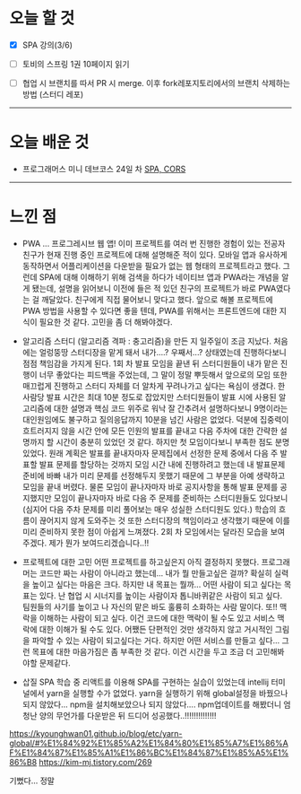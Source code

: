 # 오늘 할 것

- [x] SPA 강의(3/6)
- [ ] 토비의 스프링 1권 10페이지 읽기
- [ ] 협업 시 브랜치를 따서 PR 시 merge. 이후 fork레포지토리에서의 브랜치 삭제하는 방법 (스터디 레포)


---

# 오늘 배운 것


- 프로그래머스 미니 데브코스 24일 차 [SPA, CORS]()

---

# 느낀 점
-  PWA ... 프로그레시브 웹 앱! 이미 프로젝트를 여러 번 진행한 경험이 있는 전공자 친구가 현재 진행 중인 프로젝트에 대해 설명해준 적이 있다. 
모바일 앱과 유사하게 동작하면서 어플리케이션을 다운받을 필요가 없는 웹 형태의 프로젝트라고 했다. 그런데 SPA에 대해 이해하기 위해
검색을 하다가 네이티브 앱과 PWA라는 개념을 알게 됐는데, 설명을 읽어보니 이전에 들은 적 있던 친구의 프로젝트가 바로 PWA였다는 걸 깨달았다. 
친구에게 직접 물어보니 맞다고 했다. 앞으로 해볼 프로젝트에 PWA 방법을 사용할 수 있다면 좋을 텐데, PWA를 위해서는 프론트엔드에 대한 지식이 필요한 것 같다.
고민을 좀 더 해봐야겠다.

- 알고리즘 스터디 (알고리즘 격파 : 충고리즘)을 만든 지 일주일이 조금 지났다. 처음에는 얼렁뚱땅 스터디장을 맡게 돼서 내가....? 우째서...? 상태였는데 
진행하다보니 점점 책임감을 가지게 된다. 1회 차 발표 모임을 끝낸 뒤 스터디원들이 내가 맡은 진행이 너무 좋았다는 피드백을 주었는데, 그 말이 정말 뿌듯해서 앞으로의 모임 또한 매끄럽게 진행하고
스터디 자체를 더 알차게 꾸려나가고 싶다는 욕심이 생겼다. 한 사람당 발표 시간은 최대 10분 정도로 잡았지만 스터디원들이 발표 시에 사용된 알고리즘에 대한 설명과 핵심 코드 위주로 워낙 잘 간추려서 설명하다보니
9명이라는 대인원임에도 불구하고 질의응답까지 10분을 넘긴 사람은 없었다. 덕분에 집중력이 흐트러지지 않을 시간 안에 모든 인원의 발표를 끝내고 다음 주차에 대한 간략한 설명까지 할 시간이
충분히 있었던 것 같다. 하지만 첫 모임이다보니 부족한 점도 분명 있었다. 원래 계획은 발표를 끝내자마자 문제집에서 선정한 문제 중에서 다음 주 발표할 발표 문제를 할당하는 것까지 모임 시간 내에 진행하려고 했는데 
내 발표문제 준비에 바빠 내가 미리 문제를 선정해두지 못했기 때문에 그 부분을 아예 생략하고 모임을 끝내 버렸다. 물론 모임이 끝나자마자 바로 공지사항을 통해 발표 문제를 공지했지만 
모임이 끝나자마자 바로 다음 주 문제를 준비하는 스터디원들도 있다보니(심지어 다음 주차 문제를 미리 풀어보는 매우 성실한 스터디원도 있다.) 학습의 흐름이 끊어지지 않게 도와주는 것 또한 
스터디장의 책임이라고 생각했기 때문에 이를 미리 준비하지 못한 점이 아쉽게 느껴졌다. 2회 차 모임에서는 달라진 모습을 보여주겠다. 제가 뭔가 보여드리겠습니다..!!

- 프로젝트에 대한 고민
어떤 프로젝트를 하고싶은지 아직 결정하지 못했다. 프로그래머는 코드만 짜는 사람이 아니라고 했는데... 내가 뭘 만들고싶은 걸까? 
확실히 실력을 높이고 싶다는 마음은 크다. 하지만 내 목표는 뭘까... 어떤 사람이 되고 싶다는 목표는 있다. 난 협업 시 시너지를 높이는 사람이자 톱니바퀴같은 사람이 되고 싶다.
팀원들의 사기를 높이고 나 자신의 맡은 바도 훌륭히 소화하는 사람 말이다. 또!! 맥락을 이해하는 사람이 되고 싶다. 이건 코드에 대한 맥락이 될 수도 있고 서비스 맥락에 대한 이해가 될 수도 있다. 
어쨌든 단편적인 것만 생각하지 않고 거시적인 그림을 파악할 수 있는 사람이 되고싶다는 거다.
하지만 어떤 서비스를 만들고 싶다... 그런 목표에 대한 마음가짐은 좀 부족한 것 같다. 
이건 시간을 두고 조금 더 고민해봐야할 문제같다.  


- 삽질 
SPA 학습 중 리액트를 이용해 SPA를 구현하는 실습이 있었는데 intellij 터미널에서 yarn을 실행할 수가 없었다.
yarn을 실행하기 위해 global설정을 바꿨으나 되지 않았다...  npm을 설치해보았으나 되지 않았다....
npm업데이트를 해봤더니 엄청난 양의 무언가를 다운받은 뒤 드디어 성공했다..!!!!!!!!!!!!!!

https://kyounghwan01.github.io/blog/etc/yarn-global/#%E1%84%92%E1%85%A2%E1%84%80%E1%85%A7%E1%86%AF%E1%84%87%E1%85%A1%E1%86%BC%E1%84%87%E1%85%A5%E1%86%B8
https://kim-mj.tistory.com/269

기뻤다... 정말

<br/>